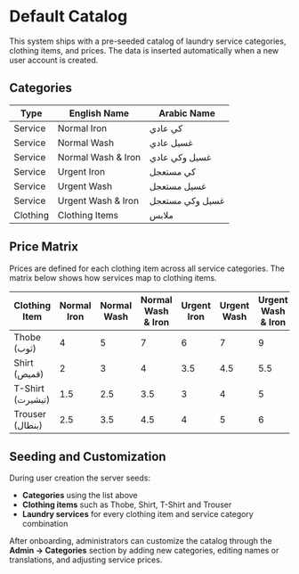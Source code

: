 # Default Catalog

This system ships with a pre-seeded catalog of laundry service categories, clothing items, and prices. The data is inserted automatically when a new user account is created.

## Categories

| Type | English Name | Arabic Name |
| --- | --- | --- |
| Service | Normal Iron | كي عادي |
| Service | Normal Wash | غسيل عادي |
| Service | Normal Wash & Iron | غسيل وكي عادي |
| Service | Urgent Iron | كي مستعجل |
| Service | Urgent Wash | غسيل مستعجل |
| Service | Urgent Wash & Iron | غسيل وكي مستعجل |
| Clothing | Clothing Items | ملابس |

## Price Matrix

Prices are defined for each clothing item across all service categories. The matrix below shows how services map to clothing items.

| Clothing Item | Normal Iron | Normal Wash | Normal Wash & Iron | Urgent Iron | Urgent Wash | Urgent Wash & Iron |
| --- | --- | --- | --- | --- | --- | --- |
| Thobe (ثوب) | 4 | 5 | 7 | 6 | 7 | 9 |
| Shirt (قميص) | 2 | 3 | 4 | 3.5 | 4.5 | 5.5 |
| T-Shirt (تيشيرت) | 1.5 | 2.5 | 3.5 | 3 | 4 | 5 |
| Trouser (بنطال) | 2.5 | 3.5 | 4.5 | 4 | 5 | 6 |

## Seeding and Customization

During user creation the server seeds:

- **Categories** using the list above
- **Clothing items** such as Thobe, Shirt, T-Shirt and Trouser
- **Laundry services** for every clothing item and service category combination

After onboarding, administrators can customize the catalog through the **Admin → Categories** section by adding new categories, editing names or translations, and adjusting service prices.

